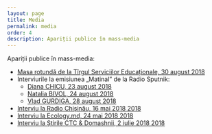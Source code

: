 ```yaml
---
layout: page
title: Media
permalink: media
order: 4
description: Apariții publice în mass-media
---
```


Apariții publice în mass-media:

* [Masa rotundă de la Tîrgul Serviciilor Educaționale, 30 august 2018](https://www.facebook.com/TargulServiciilorEducationale/videos/701602023535358)
* Interviurile la emisiunea „Matinal” de la Radio Sputnik:
  * [Diana CHICU, 23 august 2018](https://www.facebook.com/radiosputnikmoldova/videos/812307215767066/?t=484)
  * [Natalia BIVOL, 24 august 2018](https://www.facebook.com/radiosputnikmoldova/videos/660583810994063/?t=335)
  * [Vlad GURDIGA, 28 august 2018](https://www.facebook.com/radiosputnikmoldova/videos/703098156719454/?t=555)
* [Interviu la Radio Chișinău, 16 mai 2018
2018](https://www.facebook.com/homeschoolingmoldova/posts/406732656469624)
* [Interviu la Ecology.md, 24 mai 2018
2018](https://www.facebook.com/homeschoolingmoldova/posts/395241287618761)
* [Interviu la Știrile CTC & Domashnii, 2 iulie 2018
2018](https://www.facebook.com/homeschoolingmoldova/posts/420074498468773)
